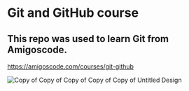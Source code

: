 # Git and GitHub course

## This repo was used to learn Git from Amigoscode.

https://amigoscode.com/courses/git-github

![Copy of Copy of Copy of Copy of Copy of Untitled Design](https://github.com/MirkamolAsrorov/learning-git/assets/112309052/add491db-cf6a-4e5b-a82d-ecb2fd9bca31)
